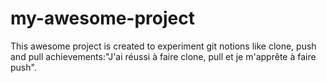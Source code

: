 # my-awesome-project
This awesome project is created to experiment git notions like clone, push and pull
achievements:"J'ai réussi à faire clone, pull et je m'apprête à faire push".
